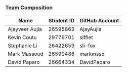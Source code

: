 ### Team Composition

| Name | Student ID | GitHub Account |
| ---- | ---------- | -------------- |
| Ajayveer Aujla | 26595863 | AjayAujla |
| Kevin Coutu | 29779701 | sifflet |
| Stephanie Li | 26422659 | sli-fox |
| Mark Massoud | 26599486 | markmssd |
| David Paparo | 26664334 | DavidPaparo |
